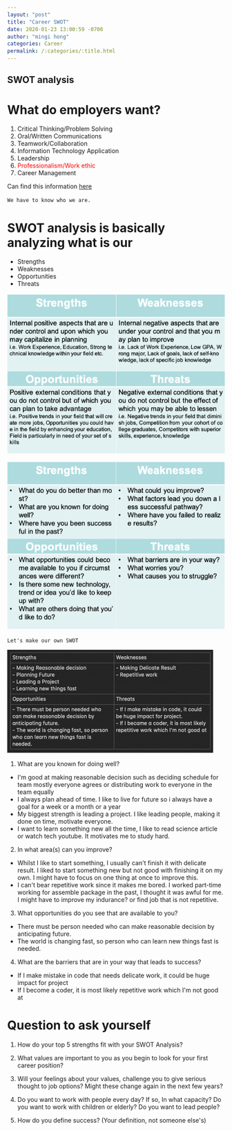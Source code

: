 ```yaml
---
layout: "post"
title: "Career SWOT"
date: 2020-01-23 13:00:59 -0700
author: "mingi hong"
categories: Career
permalink: /:categories/:title.html
---
```


## SWOT analysis

# What do employers want?
1. Critical Thinking/Problem Solving
2. Oral/Written Communications
3. Teamwork/Collaboration
4. Information Technology Application
5. Leadership
6. <font color='red'>Professionalism/Work ethic</font>
7. Career Management

Can find this information [here][naceweb]

`We have to know who we are.`

# SWOT analysis is basically analyzing what is our
 - Strengths
 - Weaknesses
 - Opportunities
 - Threats

![SWOT1](/assets/swot1.png)

![SWOT2](/assets/swot2.png)

`Let's make our own SWOT`

![myswot](/assets/myswotf.png)

1. What are you known for doing well?
 - I'm good at making reasonable decision such as deciding schedule for team mostly everyone agrees or
 distributing work to everyone in the team equally
 - I always plan ahead of time. I like to live for future
 so i always have a goal for a week or a month or a year
 - My biggest strength is leading a project. I like leading people, making it done on time, motivate everyone.
 - I want to learn something new all the time, I like to read science article or watch tech youtube. It motivates me to study hard.

2. In what area(s) can you improve?
 - Whilst I like to start something, I usually can't finish it with delicate result. I liked to start something new but not good with finishing it on my own.
 I might have to focus on one thing at once to improve this.
 - I can't bear repetitive work since it makes me bored.
 I worked part-time working for assemble package in the past, I thought it was awful for me. I might have to improve my indurance? or find job that is not repetitive.

3. What opportunities do you see that are available to you?
 - There must be person needed who can make reasonable decision by anticipating future.
 - The world is changing fast, so person who can learn new things fast is needed.

 4. What are the barriers that are in your way that leads to success?
 - If I make mistake in code that needs delicate work, it could be huge impact for project 
 - If I become a coder, it is most likely repetitive work which I'm not good at


# Question to ask yourself

1. How do your top 5 strengths fit with your SWOT Analysis?

2. What values are important to you as you begin to look for your first career position?

3. Will your feelings about your values, challenge you to give serious thought to job options? Might these change again in the next few years?

4. Do you want to work with people every day? If so, In what capacity? Do you want to work with children or elderly? Do you want to lead people?

5. How do you define success? (Your definition, not someone else's)



[naceweb]:https://www.naceweb.org/career-readiness/competencies/career-readiness-competencies-employer-survey-results/
